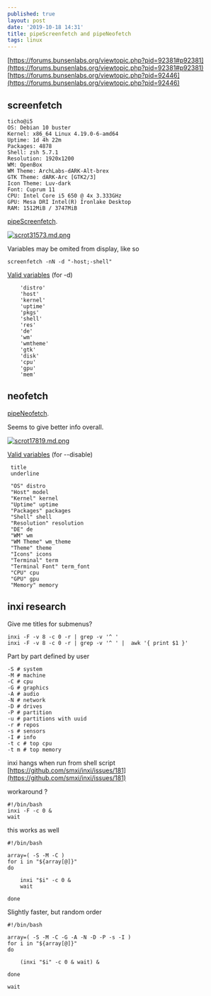 ```yaml
---
published: true
layout: post
date: '2019-10-18 14:31'
title: pipeScreenfetch and pipeNeofetch
tags: linux 
---
```

[https://forums.bunsenlabs.org/viewtopic.php?pid=92381#p92381](https://forums.bunsenlabs.org/viewtopic.php?pid=92381#p92381)  
[https://forums.bunsenlabs.org/viewtopic.php?pid=92446](https://forums.bunsenlabs.org/viewtopic.php?pid=92446)

## screenfetch

    ticho@i5
    OS: Debian 10 buster
    Kernel: x86_64 Linux 4.19.0-6-amd64
    Uptime: 1d 4h 22m
    Packages: 4878
    Shell: zsh 5.7.1
    Resolution: 1920x1200
    WM: OpenBox
    WM Theme: ArchLabs-dARK-Alt-brex
    GTK Theme: dARK-Arc [GTK2/3]
    Icon Theme: Luv-dark
    Font: Cuprum 11
    CPU: Intel Core i5 650 @ 4x 3.333GHz
    GPU: Mesa DRI Intel(R) Ironlake Desktop 
    RAM: 1512MiB / 3747MiB
    
[pipeScreenfetch](https://raw.githubusercontent.com/brontosaurusrex/bucentaur/master/bin/pipeScreenfetch).

[![scrot31573.md.png](https://cdn.scrot.moe/images/2019/10/18/scrot31573.md.png)](https://scrot.moe/image/xNuZz)

Variables may be omited from display, like so

    screenfetch -nN -d "-host;-shell"
    
[Valid variables](https://github.com/KittyKatt/screenFetch/blob/master/screenfetch-dev#L44) (for -d)

		'distro'
		'host'
		'kernel'
		'uptime'
		'pkgs'
		'shell'
		'res'
		'de'
		'wm'
		'wmtheme'
		'gtk'
		'disk'
		'cpu'
		'gpu'
		'mem'

## neofetch

[pipeNeofetch](https://raw.githubusercontent.com/brontosaurusrex/bucentaur/master/bin/pipeNeofetch).

Seems to give better info overall.

[![scrot17819.md.png](https://cdn.scrot.moe/images/2019/10/19/scrot17819.md.png)](https://scrot.moe/image/xTK3Z)

[Valid variables](https://github.com/dylanaraps/neofetch/blob/master/neofetch) (for --disable)

     title
     underline

     "OS" distro
     "Host" model
     "Kernel" kernel
     "Uptime" uptime
     "Packages" packages
     "Shell" shell
     "Resolution" resolution
     "DE" de
     "WM" wm
     "WM Theme" wm_theme
     "Theme" theme
     "Icons" icons
     "Terminal" term
     "Terminal Font" term_font
     "CPU" cpu
     "GPU" gpu
     "Memory" memory
     
## inxi research

Give me titles for submenus?

    inxi -F -v 8 -c 0 -r | grep -v '^ '
    inxi -F -v 8 -c 0 -r | grep -v '^ ' |  awk '{ print $1 }'
    
Part by part defined by user

    -S # system
    -M # machine
    -C # cpu
    -G # graphics
    -A # audio
    -N # network
    -D # drives
    -P # partition
    -u # partitions with uuid
    -r # repos
    -s # sensors
    -I # info
    -t c # top cpu
    -t m # top memory
    

inxi hangs when run from shell script  
[https://github.com/smxi/inxi/issues/181](https://github.com/smxi/inxi/issues/181)
    
workaround ? 

    #!/bin/bash
    inxi -F -c 0 &
    wait
    
this works as well

    #!/bin/bash

    array=( -S -M -C )
    for i in "${array[@]}"
    do

        inxi "$i" -c 0 &
        wait

    done
    
Slightly faster, but random order

    #!/bin/bash

    array=( -S -M -C -G -A -N -D -P -s -I )
    for i in "${array[@]}"
    do

        (inxi "$i" -c 0 & wait) &

    done

    wait
